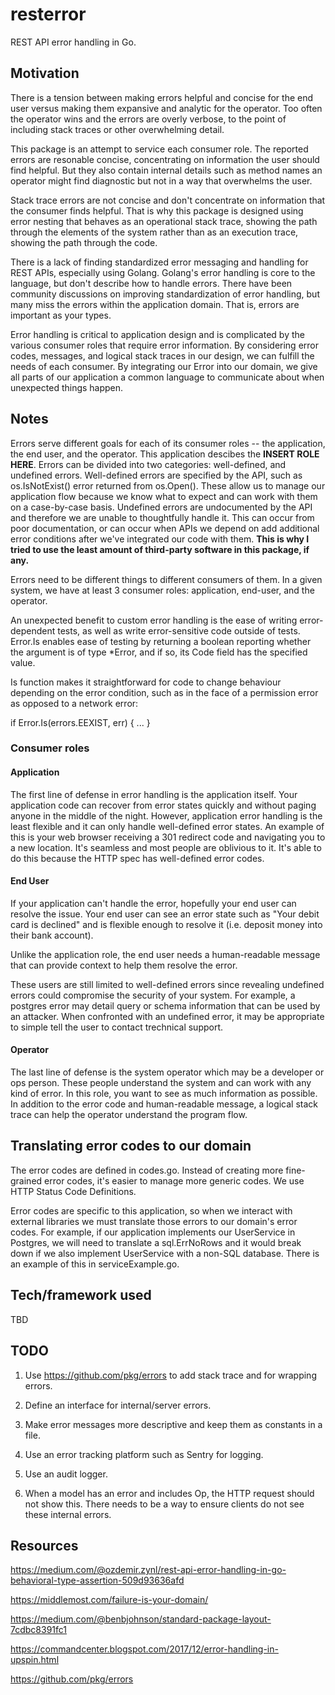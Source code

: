 # resterror
REST API error handling in Go.

## Motivation
There is a tension between making errors helpful and concise for the end user versus making them expansive and analytic for the operator. Too often the operator wins and the errors are overly verbose, to the point of including stack traces or other overwhelming detail.

This package is an attempt to service each consumer role. The reported errors are resonable concise, concentrating on information the user should find helpful. But they also contain internal details such as method names an operator might find diagnostic but not in a way that overwhelms the user. 

Stack trace errors are not concise and don't concentrate on information that the consumer finds helpful. That is why this package is designed using error nesting that behaves as an operational stack trace, showing the path through the elements of the system rather than as an execution trace, showing the path through the code.

There is a lack of finding standardized error messaging and handling for REST APIs, especially using Golang. Golang's error handling is core to the language, but don't describe how to handle errors. There have been community discussions on improving standardization of error handling, but many miss the errors within the application domain. That is, errors are important as your types.

Error handling is critical to application design and is complicated by the various consumer roles that require error information. By considering error codes, messages, and logical stack traces in our design, we can fulfill the needs of each consumer. By integrating our Error into our domain, we give all parts of our application a common language to communicate about when unexpected things happen.

## Notes
Errors serve different goals for each of its consumer roles -- the application, the end user, and the operator. This application descibes the **INSERT ROLE HERE**. Errors can be divided into two categories: well-defined, and undefined errors. Well-defined errors are specified by the API, such as os.IsNotExist() error returned from os.Open(). These allow us to manage our application flow because we know what to expect and can work with them on a case-by-case basis. Undefined errors are undocumented by the API and therefore we are unable to thoughtfully handle it. This can occur from poor documentation, or can occur when APIs we depend on add additional error conditions after we've integrated our code with them. **This is why I tried to use the least amount of third-party software in this package, if any.**

Errors need to be different things to different consumers of them. In a given system, we have at least 3 consumer roles: application, end-user, and the operator.

An unexpected benefit to custom error handling is the ease of writing error-dependent tests, as well as write error-sensitive code outside of tests. Error.Is enables ease of testing by returning a boolean reporting whether the argument is of type *Error, and if so, its Code field has the specified value.

Is function makes it straightforward for code to change behaviour depending on the error condition, such as in the face of a permission error as opposed to a network error:

if Error.Is(errors.EEXIST, err) { ... }


### Consumer roles

#### Application
The first line of defense in error handling is the application itself. Your application code can recover from error states quickly and without paging anyone in the middle of the night. However, application error handling is the least flexible and it can only handle well-defined error states. An example of this is your web browser receiving a 301 redirect code and navigating you to a new location. It's seamless and most people are oblivious to it. It's able to do this because the HTTP spec has well-defined error codes.

#### End User
If your application can't handle the error, hopefully your end user can resolve the issue. Your end user can see an error state such as "Your debit card is declined" and is flexible enough to resolve it (i.e. deposit money into their bank account).

Unlike the application role, the end user needs a human-readable message that can provide context to help them resolve the error.

These users are still limited to well-defined errors since revealing undefined errors could compromise the security of your system. For example, a postgres error may detail query or schema information that can be used by an attacker. When confronted with an undefined error, it may be appropriate to simple tell the user to contact trechnical support.

#### Operator
The last line of defense is the system operator which may be a developer or ops person. These people understand the system and can work with any kind of error. In this role, you want to see as much information as possible. In addition to the error code and human-readable message, a logical stack trace can help the operator understand the program flow.

## Translating error codes to our domain
The error codes are defined in codes.go. Instead of creating more fine-grained error codes, it's easier to manage more generic codes. We use HTTP Status Code Definitions.

Error codes are specific to this application, so when we interact with external libraries we must translate those errors to our domain's error codes. For example, if our application implements our UserService in Postgres, we will need to translate a sql.ErrNoRows and it would break down if we also implement UserService with a non-SQL database. There is an example of this in serviceExample.go.

## Tech/framework used
TBD

## TODO
1) Use https://github.com/pkg/errors to add stack trace and for wrapping errors.

2) Define an interface for internal/server errors.

3) Make error messages more descriptive and keep them as constants in a file.

4) Use an error tracking platform such as Sentry for logging.

5) Use an audit logger.

6) When a model has an error and includes Op, the HTTP request should not show this. There needs to be a way to ensure clients do not see these internal errors.

## Resources
https://medium.com/@ozdemir.zynl/rest-api-error-handling-in-go-behavioral-type-assertion-509d93636afd

https://middlemost.com/failure-is-your-domain/

https://medium.com/@benbjohnson/standard-package-layout-7cdbc8391fc1

https://commandcenter.blogspot.com/2017/12/error-handling-in-upspin.html

https://github.com/pkg/errors

